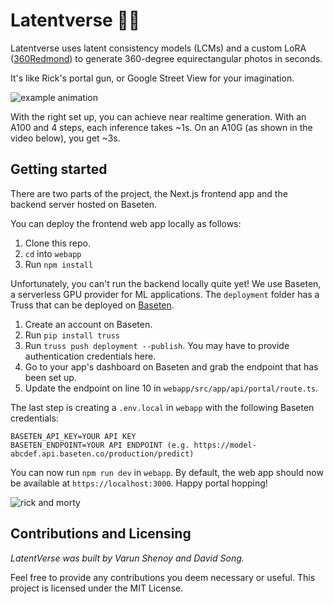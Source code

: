# Latentverse 🧑‍🚀

Latentverse uses latent consistency models (LCMs) and a custom LoRA ([360Redmond](https://civitai.com/models/118025/360redmond-a-360-view-panorama-lora-for-sd-xl-10)) to generate 360-degree equirectangular photos in seconds.

It's like Rick's portal gun, or Google Street View for your imagination.

![example animation](example.gif)

With the right set up, you can achieve near realtime generation. With an A100 and 4 steps, each inference takes ~1s. On an A10G (as shown in the video below), you get ~3s.

## Getting started

There are two parts of the project, the Next.js frontend app and the backend server hosted on Baseten.

You can deploy the frontend web app locally as follows:

1. Clone this repo.
2. `cd` into `webapp`
3. Run `npm install`

Unfortunately, you can't run the backend locally quite yet! We use Baseten, a serverless GPU provider for ML applications. The `deployment` folder has a Truss that can be deployed on [Baseten](https://baseten.co).

1. Create an account on Baseten.
2. Run `pip install truss`
3. Run `truss push deployment --publish`. You may have to provide authentication credentials here.
4. Go to your app's dashboard on Baseten and grab the endpoint that has been set up.
5. Update the endpoint on line 10 in `webapp/src/app/api/portal/route.ts`.

The last step is creating a `.env.local` in `webapp` with the following Baseten credentials:

```
BASETEN_API_KEY=YOUR API KEY
BASETEN_ENDPOINT=YOUR API ENDPOINT (e.g. https://model-abcdef.api.baseten.co/production/predict)
```

You can now run `npm run dev` in `webapp`. By default, the web app should now be available at `https://localhost:3000`. Happy portal hopping!

![rick and morty](https://media1.giphy.com/media/v1.Y2lkPTc5MGI3NjExdjdhZ3p1MzZxYWE5YWVhYmhtbGl5MzJucm54Y3NzOXd6MWsyaW1mMyZlcD12MV9pbnRlcm5hbF9naWZfYnlfaWQmY3Q9Zw/J27g804oxGiBHpzMJ4/giphy.gif)

## Contributions and Licensing

_LatentVerse was built by Varun Shenoy and David Song._

Feel free to provide any contributions you deem necessary or useful. This project is licensed under the MIT License.
